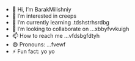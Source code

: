- 👋 Hi, I’m BarakMilishniy
- 👀 I’m interested in creeps
- 🌱 I’m currently learning .tdshstrhsrdbg
- 💞️ I’m looking to collaborate on ...xbbyfvvkuigh
- 📫 How to reach me ...vfdsbgfdtyh
- 😄 Pronouns: ...fvewf
- ⚡ Fun fact: yo yo 
<!--
BarakMilishniy/BarakMilishniy is a ✨ special ✨ repository because its `README.md` (this file) appears on your GitHub profile.
You can click the Preview link to take a look at your changes.
--
